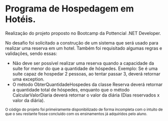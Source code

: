 # Programa de Hospedagem em Hotéis.

Realização do projeto proposto no Bootcamp da Pottencial .NET Developer.

No desafio foi solicitado a construção de um sistema que será usado para realizar uma reserva em um hotel. Também foi requisitado algumas regras e validações, sendo essas:

* Não deve ser possível realizar uma reserva quando a capacidade da suíte for menor do que a quantidade de hóspedes. Exemplo: Se é uma suíte capaz de hospedar 2 pessoas, ao tentar passar 3, deverá retornar uma exception.
* O método ObterQuantidadeHospedes da classe Reserva deverá retornar a quantidade total de hóspedes, enquanto que o método CalcularValorDiaria deverá retornar o valor da diária (Dias reservados x valor da diária).

<sub>O código do projeto foi primeiramente disponibilizado de forma incompleta com o intuito de que o seu restante fosse concluído com os ensinamentos já adquiridos pelo aluno.</sub>